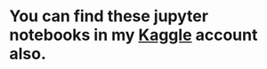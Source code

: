 # You can find these jupyter notebooks in  my [Kaggle](https://www.kaggle.com/viceriomarinowski/code) account also.
